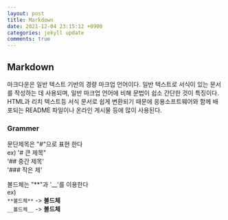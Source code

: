 ```yaml
---
layout: post
title: Markdown
date: 2021-12-04 23:15:12 +0900
categories: jekyll update
comments: true
---
```


## Markdown
마크다운은 일반 텍스트 기반의 경량 마크업 언어이다. 일반 텍스트로 서식이 있는 문서를 작성하는 데 사용되며, 일반 마크업 언어에 비해 문법이 쉽소 간단한 것이 특징이다. 
HTML과 리치 텍스트등 서식 문서로 쉽게 변환되기 때문에 응용소프트웨어와 함께 배포되는 README 파일이나 온라인 게시물 등에 많이 사용된다.

### Grammer
문단제목은 "#"으로 표현 한다
<br>ex) '# 큰 제목"
<br>'## 중간 제목'
<br>'### 작은 제'

볼드체는  "**"과 '__'를 이용한다
<br>ex)
<br>`**볼드체**` -> **볼드체**
<br>`__볼드체__` -> __볼드체__
